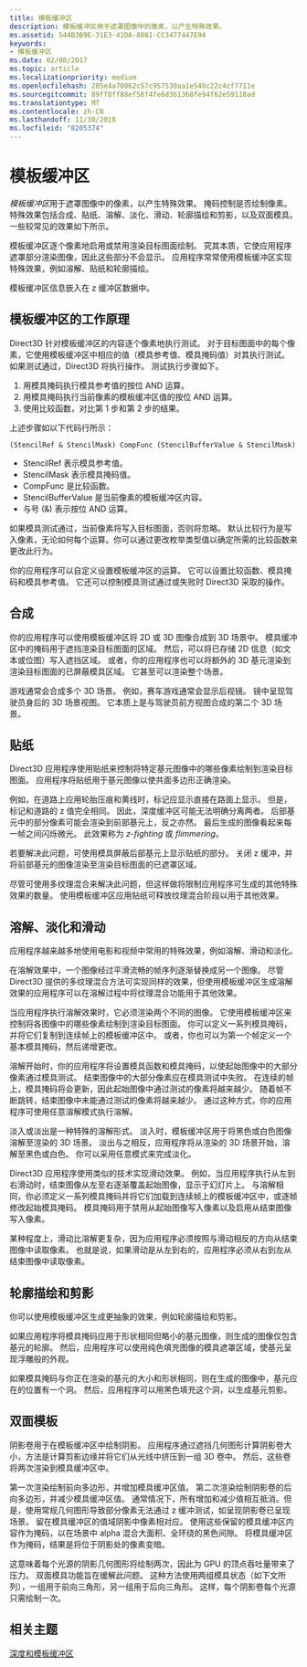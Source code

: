 ```yaml
---
title: 模板缓冲区
description: 模板缓冲区用于遮罩图像中的像素，以产生特殊效果。
ms.assetid: 544B3B9E-31E3-41DA-8081-CC3477447E94
keywords:
- 模板缓冲区
ms.date: 02/08/2017
ms.topic: article
ms.localizationpriority: medium
ms.openlocfilehash: 285e4a70062c57c957530aa1e548c22c4cf7711e
ms.sourcegitcommit: 89ff8ff88ef58f4fe6d3b1368fe94f62e59118ad
ms.translationtype: MT
ms.contentlocale: zh-CN
ms.lasthandoff: 11/30/2018
ms.locfileid: "8205374"
---
```

# <a name="stencil-buffers"></a>模板缓冲区


*模板缓冲区*用于遮罩图像中的像素，以产生特殊效果。 掩码控制是否绘制像素。 特殊效果包括合成、贴纸、溶解、淡化、滑动、轮廓描绘和剪影，以及双面模具。 一些较常见的效果如下所示。

模板缓冲区逐个像素地启用或禁用渲染目标图面绘制。 究其本质，它使应用程序遮罩部分渲染图像，因此这些部分不会显示。 应用程序常常使用模板缓冲区实现特殊效果，例如溶解、贴纸和轮廓描绘。

模板缓冲区信息嵌入在 z 缓冲区数据中。

## <a name="span-idhowthestencilbufferworksspanspan-idhowthestencilbufferworksspanspan-idhowthestencilbufferworksspanhow-the-stencil-buffer-works"></a><span id="How_the_Stencil_Buffer_Works"></span><span id="how_the_stencil_buffer_works"></span><span id="HOW_THE_STENCIL_BUFFER_WORKS"></span>模板缓冲区的工作原理


Direct3D 针对模板缓冲区的内容逐个像素地执行测试。 对于目标图面中的每个像素，它使用模板缓冲区中相应的值（模具参考值、模具掩码值）对其执行测试。 如果测试通过，Direct3D 将执行操作。 测试执行步骤如下。

1.  用模具掩码执行模具参考值的按位 AND 运算。
2.  用模具掩码执行当前像素的模板缓冲区值的按位 AND 运算。
3.  使用比较函数，对比第 1 步和第 2 步的结果。

上述步骤如以下代码行所示：

```
(StencilRef & StencilMask) CompFunc (StencilBufferValue & StencilMask)
```

-   StencilRef 表示模具参考值。
-   StencilMask 表示模具掩码值。
-   CompFunc 是比较函数。
-   StencilBufferValue 是当前像素的模板缓冲区内容。
-   与号 (&) 表示按位 AND 运算。

如果模具测试通过，当前像素将写入目标图面，否则将忽略。 默认比较行为是写入像素，无论如何每个运算。你可以通过更改枚举类型值以确定所需的比较函数来更改此行为。

你的应用程序可以自定义设置模板缓冲区的运算。 它可以设置比较函数、模具掩码和模具参考值。 它还可以控制模具测试通过或失败时 Direct3D 采取的操作。

## <a name="span-idcompositingspanspan-idcompositingspanspan-idcompositingspancompositing"></a><span id="Compositing"></span><span id="compositing"></span><span id="COMPOSITING"></span>合成


你的应用程序可以使用模板缓冲区将 2D 或 3D 图像合成到 3D 场景中。 模具缓冲区中的掩码用于遮挡渲染目标图面的区域。 然后，可以将已存储 2D 信息（如文本或位图）写入遮挡区域。 或者，你的应用程序也可以将额外的 3D 基元渲染到渲染目标图面的已屏蔽模具区域。 它甚至可以渲染整个场景。

游戏通常会合成多个 3D 场景。 例如，赛车游戏通常会显示后视镜。 镜中呈现驾驶员身后的 3D 场景视图。 它本质上是与驾驶员前方视图合成的第二个 3D 场景。

## <a name="span-iddecalingspanspan-iddecalingspanspan-iddecalingspandecaling"></a><span id="Decaling"></span><span id="decaling"></span><span id="DECALING"></span>贴纸


Direct3D 应用程序使用贴纸来控制将特定基元图像中的哪些像素绘制到渲染目标图面。 应用程序将贴纸用于基元图像以使共面多边形正确渲染。

例如，在道路上应用轮胎压痕和黄线时，标记应显示直接在路面上显示。 但是，标记和道路的 z 值完全相同。 因此，深度缓冲区可能无法明确分离两者。 后部基元中的部分像素可能会渲染到前部基元上，反之亦然。 最后生成的图像看起来每一帧之间闪烁微光。 此效果称为 *z-fighting* 或 *flimmering*。

若要解决此问题，可使用模具屏蔽后部基元上显示贴纸的部分。 关闭 z 缓冲，并将前部基元的图像渲染至渲染目标图面的已遮罩区域。

尽管可使用多纹理混合来解决此问题，但这样做将限制应用程序可生成的其他特殊效果的数量。 使用模板缓冲区应用贴纸可释放纹理混合阶段以用于其他效果。

## <a name="span-iddissolvesfadesandswipesspanspan-iddissolvesfadesandswipesspanspan-iddissolvesfadesandswipesspandissolves-fades-and-swipes"></a><span id="Dissolves__fades__and_swipes"></span><span id="dissolves__fades__and_swipes"></span><span id="DISSOLVES__FADES__AND_SWIPES"></span>溶解、淡化和滑动


应用程序越来越多地使用电影和视频中常用的特殊效果，例如溶解、滑动和淡化。

在溶解效果中，一个图像经过平滑流畅的帧序列逐渐替换成另一个图像。 尽管 Direct3D 提供的多纹理混合方法可实现同样的效果，但使用模板缓冲区生成溶解效果的应用程序可以在溶解过程中将纹理混合功能用于其他效果。

当应用程序执行溶解效果时，它必须渲染两个不同的图像。 它使用模板缓冲区来控制将各图像中的哪些像素绘制到渲染目标图面。 你可以定义一系列模具掩码，并将它们复制到连续帧上的模板缓冲区中。 或者，你也可以为第一个帧定义一个基本模具掩码，然后递增更改。

溶解开始时，你的应用程序将设置模具函数和模具掩码，以使起始图像中的大部分像素通过模具测试。 结束图像中的大部分像素应在模具测试中失败。 在连续的帧上，模具掩码将会更新，因此起始图像中通过测试的像素将越来越少。 随着帧不断跳转，结束图像中未能通过测试的像素将越来越少。 通过这种方式，你的应用程序可使用任意溶解模式执行溶解。

淡入或淡出是一种特殊的溶解形式。 淡入时，模板缓冲区用于将黑色或白色图像溶解至渲染的 3D 场景。 淡出与之相反，应用程序将从渲染的 3D 场景开始，溶解至黑色或白色。 你可以采用任意模式来完成淡化。

Direct3D 应用程序使用类似的技术实现滑动效果。 例如，当应用程序执行从左到右滑动时，结束图像从左至右逐渐覆盖起始图像，显示于幻灯片上。 与溶解相同，你必须定义一系列模具掩码并将它们加载到连续帧上的模板缓冲区中，或逐帧修改起始模具掩码。 模具掩码用于禁用从起始图像写入像素以及启用从结束图像写入像素。

某种程度上，滑动比溶解更复杂，因为应用程序必须按照与滑动相反的方向从结束图像中读取像素。 也就是说，如果滑动是从左到右的，应用程序必须从右到左从结束图像中读取像素。

## <a name="span-idoutlinesandsilhouettesspanspan-idoutlinesandsilhouettesspanspan-idoutlinesandsilhouettesspanoutlines-and-silhouettes"></a><span id="Outlines_and_silhouettes"></span><span id="outlines_and_silhouettes"></span><span id="OUTLINES_AND_SILHOUETTES"></span>轮廓描绘和剪影


你可以使用模板缓冲区生成更抽象的效果，例如轮廓描绘和剪影。

如果应用程序将模具掩码应用于形状相同但略小的基元图像，则生成的图像仅包含基元的轮廓。 然后，应用程序可以使用纯色填充图像的模具遮罩区域，使基元呈现浮雕般的外观。

如果模具掩码与你正在渲染的基元的大小和形状相同，则在生成的图像中，基元应在的位置有一个洞。 然后，应用程序可以用黑色填充这个洞，以生成基元剪影。

## <a name="span-idtwo-sidedstencilspanspan-idtwo-sidedstencilspanspan-idtwo-sidedstencilspantwo-sided-stencil"></a><span id="Two-sided_stencil"></span><span id="two-sided_stencil"></span><span id="TWO-SIDED_STENCIL"></span>双面模板


阴影卷用于在模板缓冲区中绘制阴影。 应用程序通过遮挡几何图形计算阴影卷大小，方法是计算剪影边缘并将它们从光线中挤压到一组 3D 卷中。 然后，这些卷将两次渲染到模具缓冲区中。

第一次渲染绘制前向多边形，并增加模具缓冲区值。 第二次渲染绘制阴影卷的后向多边形，并减少模具缓冲区值。 通常情况下，所有增加和减少值相互抵消。但是，使用常规几何图形导致部分像素无法通过 z 缓冲测试，如呈现阴影卷已呈现场景。 留在模具缓冲区的值域阴影中像素相对应。 使用这些保留的模具缓冲区内容作为掩码，以在场景中 alpha 混合大面积、全环绕的黑色间隙。 将模具缓冲区作为掩码，结果是将位于阴影处的像素变暗。

这意味着每个光源的阴影几何图形将绘制两次，因此为 GPU 的顶点吞吐量带来了压力。 双面模具功能旨在缓解此问题。 这种方法使用两组模具状态（如下文所列），一组用于前向三角形，另一组用于后向三角形。 这样，每个阴影卷每个光源只需绘制一次。

## <a name="span-idrelated-topicsspanrelated-topics"></a><span id="related-topics"></span>相关主题


[深度和模板缓冲区](depth-and-stencil-buffers.md)

 

 




